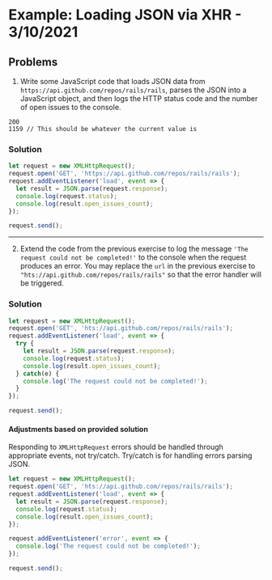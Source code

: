 
# Example: Loading JSON via XHR - 3/10/2021

## Problems

1. Write some JavaScript code that loads JSON data from `https://api.github.com/repos/rails/rails`, parses the JSON into a JavaScript object, and then logs the HTTP status code and the number of open issues to the console.

```
200
1159 // This should be whatever the current value is
```

### Solution

```javascript
let request = new XMLHttpRequest();
request.open('GET', 'https://api.github.com/repos/rails/rails');
request.addEventListener('load', event => {
  let result = JSON.parse(request.response);
  console.log(request.status);
  console.log(result.open_issues_count);
});

request.send();
```

---

2. Extend the code from the previous exercise to log the message `'The request could not be completed!'` to the console when the request produces an error. You may replace the `url` in the previous exercise to `"hts://api.github.com/repos/rails/rails"` so that the error handler will be triggered.

### Solution

```javascript
let request = new XMLHttpRequest();
request.open('GET', 'hts://api.github.com/repos/rails/rails');
request.addEventListener('load', event => {
  try {
    let result = JSON.parse(request.response);
    console.log(request.status);
    console.log(result.open_issues_count);
  } catch(e) {
    console.log('The request could not be completed!');
  }
});

request.send();
```

#### Adjustments based on provided solution

Responding to `XMLHttpRequest` errors should be handled through appropriate events, not try/catch. Try/catch is for handling errors parsing JSON.

```javascript
let request = new XMLHttpRequest();
request.open('GET', 'hts://api.github.com/repos/rails/rails');
request.addEventListener('load', event => {
  let result = JSON.parse(request.response);
  console.log(request.status);
  console.log(result.open_issues_count);
});

request.addEventListener('error', event => {
  console.log('The request could not be completed!');
});

request.send();
```
